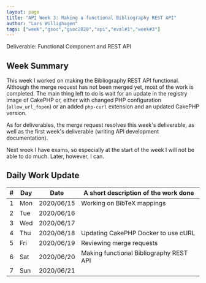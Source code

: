 ```yaml
---
layout: page
title: "API Week 3: Making a functional Bibliography REST API"
author: "Lars Willighagen"
tags: ["week","gsoc","gsoc2020","api","eval#1","week#3"]
---
```


Deliverable: Functional Component and REST API

## Week Summary

This week I worked on making the Bibliography REST API functional. Although the
merge request has not been merged yet, most of the work is completed. The main
thing left to do is wait for an update in the registry image of CakePHP or, either
with changed PHP configuration (`allow_url_fopen`) or an added `php-curl` extension
and an updated CakePHP version.

As for deliverables, the merge request resolves this week's deliverable, as well
as the first week's deliverable (writing API development documentation).

Next week I have exams, so especially at the start of the week I will not be able
to do much. Later, however, I can.

## Daily Work Update

| # | Day | Date       | A short description of the work done |
|---|-----|------------|--------------------------------------|
| 1 | Mon | 2020/06/15 | Working on BibTeX mappings |
| 2 | Tue | 2020/06/16 |  |
| 3 | Wed | 2020/06/17 |  |
| 4 | Thu | 2020/06/18 | Updating CakePHP Docker to use cURL |
| 5 | Fri | 2020/06/19 | Reviewing merge requests |
| 6 | Sat | 2020/06/20 | Making functional Bibliography REST API |
| 7 | Sun | 2020/06/21 |  |
